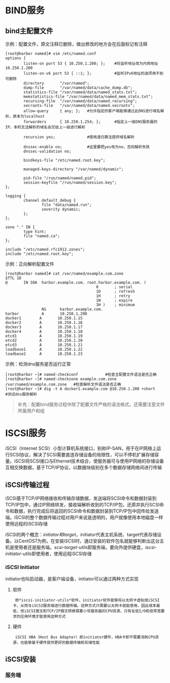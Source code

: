 # BIND服务

## bind主配置文件

示例：配置文件，原文注释已删除，做出修改的地方会在后面标记有注释

```shell
[root@harbor named]# vim /etc/named.conf
options {
        listen-on port 53 { 10.250.1.200; };	#将监听地址改为内网地址10.250.1.200
        listen-on-v6 port 53 { ::1; };			#监听IPv6地址的选项用不到可删除
        directory       "/var/named";
        dump-file       "/var/named/data/cache_dump.db";
        statistics-file "/var/named/data/named_stats.txt";
        memstatistics-file "/var/named/data/named_mem_stats.txt";
        recursing-file  "/var/named/data/named.recursing";
        secroots-file   "/var/named/data/named.secroots";
        allow-query     { any; };	#允许指定的客户端能够通过此DNS进行域名解析，原本为localhost
        forwarders		{ 10.250.1.254; };		#指定上一级DNS服务器的IP，本机无法解析的域名会交给上一级进行解析
        
        recursion yes;				#使用递归算法提供域名解析

        dnssec-enable no;			#这里要把yes改为no，否则解析失败
        dnssec-validation no;

        bindkeys-file "/etc/named.root.key";

        managed-keys-directory "/var/named/dynamic";

        pid-file "/run/named/named.pid";
        session-keyfile "/run/named/session.key";
};

logging {
        channel default_debug {
                file "data/named.run";
                severity dynamic;
        };
};

zone "." IN {
        type hint;
        file "named.ca";
};

include "/etc/named.rfc1912.zones";
include "/etc/named.root.key";
```

示例：正向解析配置文件

```shell
[root@harbor named]# cat /var/named/example.com.zone
$TTL 1D
@       IN SOA  harbor.example.com. root.harbor.example.com. (
                                        0       ; serial
                                        1D      ; refresh
                                        1H      ; retry
                                        1W      ; expire
                                        3H )    ; minimum
                NS      harbor.example.com.
harbor          A       10.250.1.200
docker1        A       10.250.1.15
docker2        A       10.250.1.16
docker3        A       10.250.1.17
docker4        A       10.250.1.18
etcd1          A       10.250.1.19
etcd2          A       10.250.1.20
etcd3          A       10.250.1.21
loadbase1      A       10.250.1.22
loadbase2      A       10.250.1.23
```

示例：检测dns服务是否运行正常

```shell
[root@harbor ~]# named-checkconf			#检查主配置文件语法是否正确
[root@harbor ~]# named-checkzone example.com.zone /var/named/example.com.zone	#检查解析文件语法是否正确
[root@harbor ~]# dig -t A docker1.example.com @10.250.1.200 +short		#测试dns服务解析
```

> 补充：配置bind服务过程中除了配置文件严格的语法格式，还需要注意文件所属用户和组

# ISCSI服务

iSCSI（Internet SCSI）小型计算机系统接口，别称IP-SAN，用于在IP网络上运行SCSI协议，解决了SCSI需要直连存储设备的局限性，可以不停机扩展存储容量。iSCSI将SCSI接口与Ethernet技术结合，使服务器可与使用IP网络的存储设备互相交换数据，基于TCP/IP协议，以数据块级别在多个数据存储网络间进行传输

## iSCSI传输过程

iSCSI基于TCP/IP网络接收和传输存储数据，发送端将SCSI命令和数据封装到TCP/IP包中，通过IP网络转发，接收端解析收到的TCP/IP包，还原并执行SCSI命令和数据，执行完成后将返回的SCSI命令和数据封装到TCP/IP包中回传给发送端。iSCSI的整个数据传输过程对用户来说是透明的，用户就像使用本地磁盘一样使用远程的iSCSI存储

iSCSI的两个概念：*initiator和target*，initiator代表主机系统、target代表存储设备。以CentOS7为例，在安装iSCSI时，通过安装的软件包名就能够判断出这台主机是使用者还是服务端。*scsi-target-utils*即服务端，要向外提供硬盘，*iscsi-initiator-utils*即使用者，使用远程iSCSI存储

### iSCSI Initiator

initiator也叫启动器，是客户端设备，initiator可以通过两种方式实现

1. 软件

        即*iscsi-initiator-utils*软件，initiator软件能够将以太网卡虚拟成iSCSI卡，从而与iSCSI服务端进行数据传输。这种方式只需要以太网卡就能使用，因此成本最低，但iSCSI报文和TCP/IP报文转换需要小号服务器的CPU资源，只有在低I/O和低带宽要求的应用环境才能使用这种方式

2. 硬件

        iSCSI HBA（Host Bus Adapter）即initiator硬件，HBA卡即不需要消耗CPU资源，也能够基于硬件提供更好的数据传输和存储性能

## iSCSI安装

### 服务端

